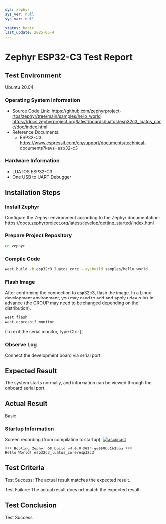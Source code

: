 ```yaml
---
sys: zephyr
sys_ver: null
sys_var: null

status: basic
last_update: 2025-05-4
---
```


# Zephyr ESP32-C3 Test Report

## Test Environment
Ubuntu 20.04

### Operating System Information

- Source Code Link: https://github.com/zephyrproject-rtos/zephyr/tree/main/samples/hello_world
            https://docs.zephyrproject.org/latest/boards/luatos/esp32c3_luatos_core/doc/index.html
- Reference Documents:
    - ESP32-C3: https://www.espressif.com/en/support/documents/technical-documents?keys=esp32-c3

### Hardware Information

- LUATOS ESP32-C3
- One USB to UART Debugger

## Installation Steps

### Install Zephyr
Configure the Zephyr environment according to the Zephyr documentation: https://docs.zephyrproject.org/latest/develop/getting_started/index.html

### Prepare Project Repository
```bash
cd zephyr
```
### Compile Code
```bash
west build -b esp32c3_luatos_core --sysbuild samples/hello_world
```

### Flash Image

After confirming the connection to esp32c3, flash the image.
In a Linux development environment, you may need to add and apply udev rules in advance (the GROUP may need to be changed depending on the distribution).
```bash
west flash
west espressif monitor
```
(To exit the serial monitor, type Ctrl-].)

### Observe Log

Connect the development board via serial port.

## Expected Result

The system starts normally, and information can be viewed through the onboard serial port.

## Actual Result

Basic

### Startup Information
Screen recording (from compilation to startup):
[![asciicast](https://asciinema.org/a/NWBb9aYkRNBGzoq83srOwMxg5.svg)](https://asciinema.org/a/NWBb9aYkRNBGzoq83srOwMxg5)
```log
*** Booting Zephyr OS build v4.0.0-3624-ge658bc1b2baa ***
Hello World! esp32c3_luatos_core/esp32c3
```

## Test Criteria

Test Success: The actual result matches the expected result.

Test Failure: The actual result does not match the expected result.

## Test Conclusion

Test Success